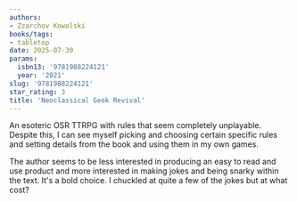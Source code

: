 ```yaml
---
authors:
- Zzarchov Kowolski
books/tags:
- tabletop
date: 2025-07-30
params:
  isbn13: '9781988224121'
  year: '2021'
slug: '9781988224121'
star_rating: 3
title: 'Neoclassical Geek Revival'
---
```


An esoteric OSR TTRPG with rules that seem completely unplayable. Despite this, I can see myself picking and choosing certain specific rules and setting details from the book and using them in my own games.

<!--more-->

The author seems to be less interested in producing an easy to read and use product and more interested in making jokes and being snarky within the text. It's a bold choice. I chuckled at quite a few of the jokes but at what cost?  